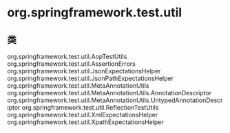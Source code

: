 # org.springframework.test.util

## 类

org.springframework.test.util.AopTestUtils
org.springframework.test.util.AssertionErrors
org.springframework.test.util.JsonExpectationsHelper
org.springframework.test.util.JsonPathExpectationsHelper
org.springframework.test.util.MetaAnnotationUtils
org.springframework.test.util.MetaAnnotationUtils.AnnotationDescriptor<T extends Annotation>
org.springframework.test.util.MetaAnnotationUtils.UntypedAnnotationDescriptor
org.springframework.test.util.ReflectionTestUtils
org.springframework.test.util.XmlExpectationsHelper
org.springframework.test.util.XpathExpectationsHelper




